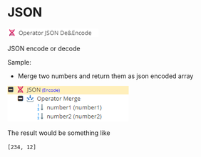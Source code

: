 # JSON

![Symbol](../../../img/gridconfig/operator_json_symbol.png)

JSON encode or decode

Sample:
* Merge two numbers and return them as json encoded array

![Setting](../../../img/gridconfig/operator_json_sample.png)

The result would be something like 

`[234, 12]`








